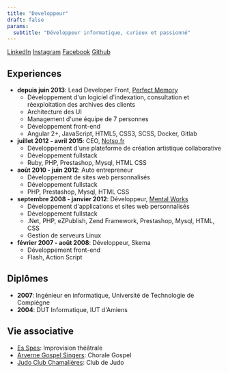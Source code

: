 ```yaml
---
title: "Developpeur"
draft: false
params:
  subtitle: "Développeur informatique, curieux et passionné"
---
```


[LinkedIn](https://www.linkedin.com/in/vincent-tabary-63354013/)
[Instagram](https://www.instagram.com/vincenttabary/)
[Facebook](https://www.facebook.com/vtabary)
[Github](https://github.com/vtabary)

## Experiences

- **depuis juin 2013**: Lead Developer Front, [Perfect Memory](https://www.perfect-memory.com/)
  - Développement d'un logiciel d'indexation, consultation et réexploitation des archives des clients
  - Architecture des UI
  - Management d'une équipe de 7 personnes
  - Développement front-end
  - Angular 2+, JavaScript, HTML5, CSS3, SCSS, Docker, Gitlab
- **juillet 2012 - avril 2015**: CEO, [Notso.fr](https://www.notso.fr/)
  - Développement d'une plateforme de création artistique collaborative
  - Développement fullstack
  - Ruby, PHP, Prestashop, Mysql, HTML CSS
- **août 2010 - juin 2012**: Auto entrepreneur
  - Développement de sites web personnalisés
  - Développement fullstack
  - PHP, Prestashop, Mysql, HTML CSS
- **septembre 2008 - janvier 2012**: Développeur, [Mental Works](http://www.mentalworks.fr/)
  - Développement d'applications et sites web personnalisés
  - Développement fullstack
  - .Net, PHP, eZPublish, Zend Framework, Prestashop, Mysql, HTML, CSS
  - Gestion de serveurs Linux
- **février 2007 - août 2008**: Développeur, Skema
  - Développement front-end
  - Flash, Action Script

## Diplômes

- **2007**: Ingénieur en informatique, Université de Technologie de Compiègne
- **2004**: DUT Informatique, IUT d'Amiens

## Vie associative

- [Es Spes](https://www.facebook.com/CompagnieEsSpes): Improvision théâtrale
- [Arverne Gospel Singers](https://www.facebook.com/Arvernegospelsingers/): Chorale Gospel
- [Judo Club Chamalières](https://judo-club-chamalierois.ffjudo.com/): Club de Judo
